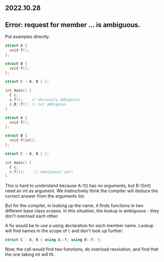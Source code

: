 2022.10.28
---

## Error: request for member ... is ambiguous.

Put examples directly:

```cpp
struct A {
  void f();
};

struct B {
  void f();
};

struct C : A, B { };

int main() { 
  C c; 
  c.f();    // obviously ambiguous
  c.B::f(); // not ambiguous
}
```

```cpp
struct A {
  void f();
};

struct B {
  void f(int);
};

struct C : A, B { };

int main() { 
  C c; 
  c.f(1);    // ambiguous? yes!
}
```

This is hard to understand because A::f() has no arguments, but B::f(int) need an int as argument. We instinctively think the compiler will deduce the correct answer from the arguments list.

But for the compiler, in looking up the name, it finds functions in two different base class scopes. In this situation, the lookup is ambiguous - they don't overload each other. 

A fix would be to use a using declaration for each member name. Lookup will find names in the scope of `C` and don't look up further:

```cpp
struct C : A, B { using A::f; using B::f; };
```

Now, the call would find two functions, do overload resolution, and find that the one taking int will fit. 
